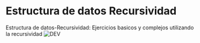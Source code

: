 # Estructura de datos Recursividad
Estructura de datos-Recursividad: Ejercicios basicos y complejos utilizando la recursividad 
![DEV](https://geekytheory.com/wp-content/uploads/2014/05/java-recursividad-programacion-factorial-tutorial.png)
